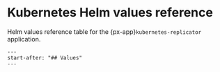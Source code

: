```{px-app-values} kubernetes-replicator
```

# Kubernetes Helm values reference

Helm values reference table for the {px-app}`kubernetes-replicator` application.

```{include} ../../../applications/kubernetes-replicator/README.md
---
start-after: "## Values"
---
```

